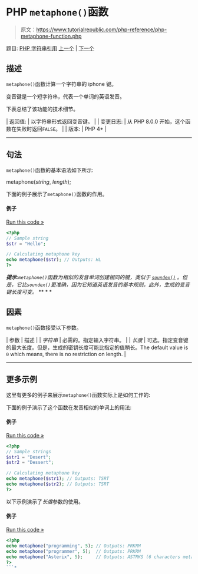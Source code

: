 # PHP `metaphone()`函数

> 原文：<https://www.tutorialrepublic.com/php-reference/php-metaphone-function.php>

题目: [PHP 字符串引用](php-string-functions.php) [上一个](php-md5-file-function.php) | [下一个](php-nl-langinfo-function.php)

## 描述

`metaphone()`函数计算一个字符串的 iphone 键。

变音键是一个短字符串，代表一个单词的英语发音。

下表总结了该功能的技术细节。

| 返回值: | 以字符串形式返回变音键。 |
| 变更日志: | 从 PHP 8.0.0 开始，这个函数在失败时返回`FALSE`。 |
| 版本: | PHP 4+ |

* * *

## 句法

`metaphone()`函数的基本语法如下所示:

metaphone(*string*, *length*);

下面的例子展示了`metaphone()`函数的作用。

#### 例子

[Run this code »](../codelab.php?topic=php&file=calculate-metaphone-key-of-a-string "Run this code to view the output")

```php
<?php
// Sample string
$str = "Hello";

// Calculating metaphone key
echo metaphone($str); // Outputs: HL
?>
```

 ***提示:**`metaphone()`函数为相似的发音单词创建相同的键，类似于 [`soundex()`](php-soundex-function.php) 。但是，它比`soundex()`更准确，因为它知道英语发音的基本规则。此外，生成的变音键长度可变。*  ** * *

## 因素

`metaphone()`函数接受以下参数。

| 参数 | 描述 |
| *字符串* | 必需的。指定输入字符串。 |
| *长度* | 可选。指定变音键的最大长度。但是，生成的密钥长度可能比指定的值稍长。The default value is `0` which means, there is no restriction on length. |

* * *

## 更多示例

这里有更多的例子来展示`metaphone()`函数实际上是如何工作的:

下面的例子演示了这个函数在发音相似的单词上的用法:

#### 例子

[Run this code »](../codelab.php?topic=php&file=find-similar-sounding-words-using-metaphone-key "Run this code to view the output")

```php
<?php
// Sample strings
$str1 = "Desert";
$str2 = "Dessert";

// Calculating metaphone key
echo metaphone($str1); // Outputs: TSRT
echo metaphone($str2); // Outputs: TSRT
?>
```

以下示例演示了*长度*参数的使用。

#### 例子

[Run this code »](../codelab.php?topic=php&file=passing-length-parameter-to-metaphone "Run this code to view the output")

```php
<?php
echo metaphone("programming", 5); // Outputs: PRKRM
echo metaphone("programmer", 5);  // Outputs: PRKRM
echo metaphone("Asterix", 5);     // Outputs: ASTRKS (6 characters metaphone key, instead of 5)
?>
```*